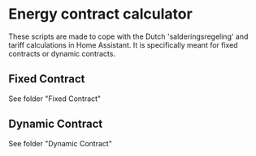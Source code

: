 # Energy contract calculator
These scripts are made to cope with the Dutch 'salderingsregeling' and tariff calculations in Home Assistant. It is specifically meant for fixed contracts or dynamic contracts.

## Fixed Contract
See folder "Fixed Contract"

## Dynamic Contract
See folder "Dynamic Contract"